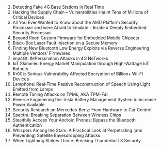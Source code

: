1. Detecting Fake 4G Base Stations in Real Time  
2. Hacking the Supply Chain – Vulnerabilities Haunt Tens of Millions of Critical Devices  
3. All You Ever Wanted to Know about the AMD Platform Security Processor and were Afraid to Emulate - Inside a Deeply Embedded Security Processor  
4. Beyond Root: Custom Firmware for Embedded Mobile Chipsets  
5. Black-Box Laser Fault Injection on a Secure Memory  
6. Finding New Bluetooth Low Energy Exploits via Reverse Engineering Multiple Vendors' Firmwares  
7. imp4Gt: IMPersonation Attacks in 4G NeTworks  
8. IoT Skimmer: Energy Market Manipulation through High-Wattage IoT Botnets  
9. Kr00k: Serious Vulnerability Affected Encryption of Billion+ Wi-Fi Devices  
10. Lamphone: Real-Time Passive Reconstruction of Speech Using Light Emitted from Lamps  
11. Remote Timing Attacks on TPMs, AKA TPM-Fail  
12. Reverse Engineering the Tesla Battery Management System to increase Power Available  
13. Security Research on Mercedes-Benz: From Hardware to Car Control  
14. Spectra: Breaking Separation Between Wireless Chips  
15. Stealthily Access Your Android Phones: Bypass the Bluetooth Authentication  
16. Whispers Among the Stars: A Practical Look at Perpetrating (and Preventing) Satellite Eavesdropping Attacks  
17. When Lightning Strikes Thrice: Breaking Thunderbolt 3 Security  

